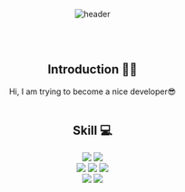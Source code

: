 <!--
**DawnteaStudio/DawnteaStudio** is a ✨ _special_ ✨ repository because its `README.md` (this file) appears on your GitHub profile.

Here are some ideas to get you started:

- 🔭 I’m currently working on ...
- 🌱 I’m currently learning ...
- 👯 I’m looking to collaborate on ...
- 🤔 I’m looking for help with ...
- 💬 Ask me about ...
- 📫 How to reach me: ...
- 😄 Pronouns: ...
- ⚡ Fun fact: ...
-->

<!-- 헤더 -->
<p align="center">
  <img src="https://capsule-render.vercel.app/api?type=Cylinder&color=auto&height=100&section=header&text=Dawntea-nl-Studio🍵&fontSize=60&animation=twinkling" alt="header">
</p>
<br/><br/>

<div align=center>
  
<!--소개-->
  
## Introduction ✋🏻
Hi, I am trying to become a nice developer😎
<br/><br/>
  
<!--기술스택-->
  ## Skill 💻
  
  <!--프론트-->
  <img src="https://img.shields.io/badge/HTML-E34F26?style=flat&logo=HTML5&logoColor=white"/>
  <img src="https://img.shields.io/badge/CSS-1572B6?style=flat&logo=CSS3&logoColor=white"/>
   <br/>
  <!--백-->
   <img src="https://img.shields.io/badge/Express-000000?style=flat&logo=Express&logoColor=white"/>
   <img src="https://img.shields.io/badge/MongoDB-47A248?style=flat&logo=MongoDB&logoColor=green"/>
   <img src="https://img.shields.io/badge/Node.js-339933?style=flat&logo=Node.js&logoColor=green"/>
  <br/>
  <!--언어 및 툴 -->
   <img src="https://img.shields.io/badge/Java-007396?style=flat&logo=Java&logoColor=white"/>
    <img src="https://img.shields.io/badge/JavaScript-F7DF1E?style=flat&logo=JavaScript&logoColor=white"/>
<br/><br/>
